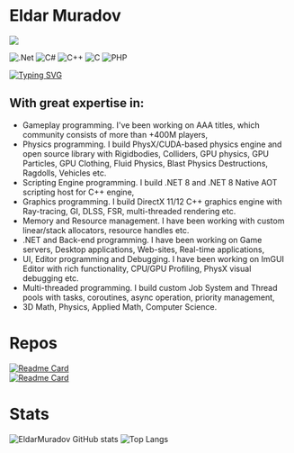 # Eldar Muradov

![](https://komarev.com/ghpvc/?username=EldarMuradov)

![.Net](https://img.shields.io/badge/.NET-5C2D91?style=for-the-badge&logo=.net&logoColor=white) ![C#](https://img.shields.io/badge/c%23-%23239120.svg?style=for-the-badge&logo=c-sharp&logoColor=white) ![C++](https://img.shields.io/badge/c++-%2300599C.svg?style=for-the-badge&logo=c%2B%2B&logoColor=white)
![C](https://img.shields.io/badge/c-%2300599C.svg?style=for-the-badge&logo=c&logoColor=white) ![PHP](https://img.shields.io/badge/php-%23777BB4.svg?style=for-the-badge&logo=php&logoColor=white)

[![Typing SVG](https://readme-typing-svg.herokuapp.com?color=%2336BCF7&lines=Engine+Programmer)](https://git.io/typing-svg)

## With great expertise in:
- Gameplay programming. I've been working on AAA titles, which community consists of more than +400M players,
- Physics programming. I build PhysX/CUDA-based physics engine and open source library with Rigidbodies, Colliders, GPU physics, GPU Particles, GPU Clothing, Fluid Physics, Blast Physics Destructions, Ragdolls, Vehicles etc.
- Scripting Engine programming. I build .NET 8 and .NET 8 Native AOT scripting host for C++ engine,
- Graphics programming. I build DirectX 11/12 C++ graphics engine with Ray-tracing, GI, DLSS, FSR, multi-threaded rendering etc. 
- Memory and Resource management. I have been working with custom linear/stack allocators, resource handles etc.
- .NET and Back-end programming. I have been working on Game servers, Desktop applications, Web-sites, Real-time applications, 
- UI, Editor programming and Debugging. I have been working on ImGUI Editor with rich functionality, CPU/GPU Profiling, PhysX visual debugging etc.
- Multi-threaded programming. I build custom Job System and Thread pools with tasks, coroutines, async operation, priority management,
- 3D Math, Physics, Applied Math, Computer Science.

# Repos
[![Readme Card](https://github-readme-stats.vercel.app/api/pin/?username=EldarMuradov&repo=EraEngine)](https://github.com/EldarMuradov/EraEngine)
<br>
[![Readme Card](https://github-readme-stats.vercel.app/api/pin/?username=EldarMuradov&repo=OpenPS)](https://github.com/EldarMuradov/OpenPS)

# Stats

![EldarMuradov GitHub stats](https://github-readme-stats.vercel.app/api/?username=EldarMuradov&show_icons=true&title_color=fff&icon_color=79ff97&text_color=9f9f9f&bg_color=151515)
![Top Langs](https://github-readme-stats.vercel.app/api/top-langs/?username=EldarMuradov&show_icons=true&title_color=fff&icon_color=79ff97&text_color=9f9f9f&bg_color=151515)
